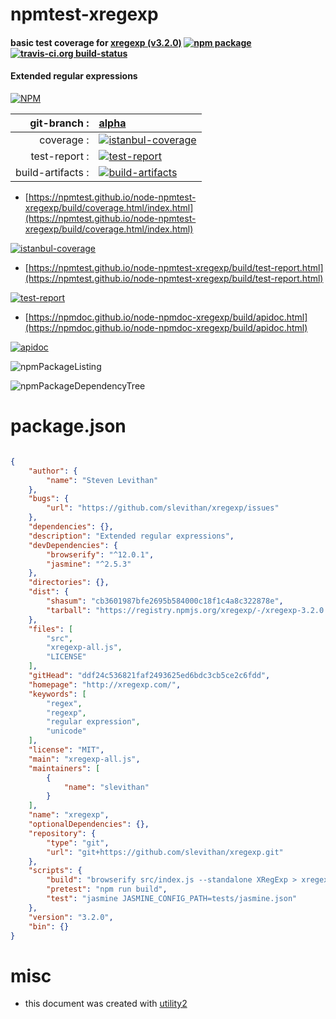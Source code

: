 # npmtest-xregexp

#### basic test coverage for  [xregexp (v3.2.0)](http://xregexp.com/)  [![npm package](https://img.shields.io/npm/v/npmtest-xregexp.svg?style=flat-square)](https://www.npmjs.org/package/npmtest-xregexp) [![travis-ci.org build-status](https://api.travis-ci.org/npmtest/node-npmtest-xregexp.svg)](https://travis-ci.org/npmtest/node-npmtest-xregexp)

#### Extended regular expressions

[![NPM](https://nodei.co/npm/xregexp.png?downloads=true&downloadRank=true&stars=true)](https://www.npmjs.com/package/xregexp)

| git-branch : | [alpha](https://github.com/npmtest/node-npmtest-xregexp/tree/alpha)|
|--:|:--|
| coverage : | [![istanbul-coverage](https://npmtest.github.io/node-npmtest-xregexp/build/coverage.badge.svg)](https://npmtest.github.io/node-npmtest-xregexp/build/coverage.html/index.html)|
| test-report : | [![test-report](https://npmtest.github.io/node-npmtest-xregexp/build/test-report.badge.svg)](https://npmtest.github.io/node-npmtest-xregexp/build/test-report.html)|
| build-artifacts : | [![build-artifacts](https://npmtest.github.io/node-npmtest-xregexp/glyphicons_144_folder_open.png)](https://github.com/npmtest/node-npmtest-xregexp/tree/gh-pages/build)|

- [https://npmtest.github.io/node-npmtest-xregexp/build/coverage.html/index.html](https://npmtest.github.io/node-npmtest-xregexp/build/coverage.html/index.html)

[![istanbul-coverage](https://npmtest.github.io/node-npmtest-xregexp/build/screenCapture.buildCi.browser.%252Ftmp%252Fbuild%252Fcoverage.lib.html.png)](https://npmtest.github.io/node-npmtest-xregexp/build/coverage.html/index.html)

- [https://npmtest.github.io/node-npmtest-xregexp/build/test-report.html](https://npmtest.github.io/node-npmtest-xregexp/build/test-report.html)

[![test-report](https://npmtest.github.io/node-npmtest-xregexp/build/screenCapture.buildCi.browser.%252Ftmp%252Fbuild%252Ftest-report.html.png)](https://npmtest.github.io/node-npmtest-xregexp/build/test-report.html)

- [https://npmdoc.github.io/node-npmdoc-xregexp/build/apidoc.html](https://npmdoc.github.io/node-npmdoc-xregexp/build/apidoc.html)

[![apidoc](https://npmdoc.github.io/node-npmdoc-xregexp/build/screenCapture.buildCi.browser.%252Ftmp%252Fbuild%252Fapidoc.html.png)](https://npmdoc.github.io/node-npmdoc-xregexp/build/apidoc.html)

![npmPackageListing](https://npmtest.github.io/node-npmtest-xregexp/build/screenCapture.npmPackageListing.svg)

![npmPackageDependencyTree](https://npmtest.github.io/node-npmtest-xregexp/build/screenCapture.npmPackageDependencyTree.svg)



# package.json

```json

{
    "author": {
        "name": "Steven Levithan"
    },
    "bugs": {
        "url": "https://github.com/slevithan/xregexp/issues"
    },
    "dependencies": {},
    "description": "Extended regular expressions",
    "devDependencies": {
        "browserify": "^12.0.1",
        "jasmine": "^2.5.3"
    },
    "directories": {},
    "dist": {
        "shasum": "cb3601987bfe2695b584000c18f1c4a8c322878e",
        "tarball": "https://registry.npmjs.org/xregexp/-/xregexp-3.2.0.tgz"
    },
    "files": [
        "src",
        "xregexp-all.js",
        "LICENSE"
    ],
    "gitHead": "ddf24c536821faf2493625ed6bdc3cb5ce2c6fdd",
    "homepage": "http://xregexp.com/",
    "keywords": [
        "regex",
        "regexp",
        "regular expression",
        "unicode"
    ],
    "license": "MIT",
    "main": "xregexp-all.js",
    "maintainers": [
        {
            "name": "slevithan"
        }
    ],
    "name": "xregexp",
    "optionalDependencies": {},
    "repository": {
        "type": "git",
        "url": "git+https://github.com/slevithan/xregexp.git"
    },
    "scripts": {
        "build": "browserify src/index.js --standalone XRegExp > xregexp-all.js",
        "pretest": "npm run build",
        "test": "jasmine JASMINE_CONFIG_PATH=tests/jasmine.json"
    },
    "version": "3.2.0",
    "bin": {}
}
```



# misc
- this document was created with [utility2](https://github.com/kaizhu256/node-utility2)
